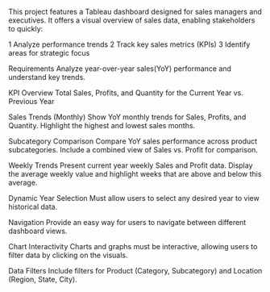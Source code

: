 This project features a Tableau dashboard designed for sales managers and executives. It offers a visual overview of sales data, enabling stakeholders to quickly:

1 Analyze performance trends
2 Track key sales metrics (KPIs)
3 Identify areas for strategic focus

 Requirements 
Analyze year-over-year sales(YoY) performance and understand key trends.

KPI Overview
Total Sales, Profits, and Quantity for the Current Year vs. Previous Year

Sales Trends (Monthly)
Show YoY monthly trends for Sales, Profits, and Quantity. 
Highlight the highest and lowest sales months. 

Subcategory Comparison
Compare YoY sales performance across product subcategories. 
Include a combined view of Sales vs. Profit for comparison. 

Weekly Trends
Present current year weekly Sales and Profit data.
Display the average weekly value and highlight weeks that are above and below this average. 

Dynamic Year Selection
Must allow users to select any desired year to view historical data. 

Navigation
Provide an easy way for users to navigate between different dashboard views.

Chart Interactivity
Charts and graphs must be interactive, allowing users to filter data by clicking on the visuals.

Data Filters
Include filters for Product (Category, Subcategory) and Location (Region, State, City). 
